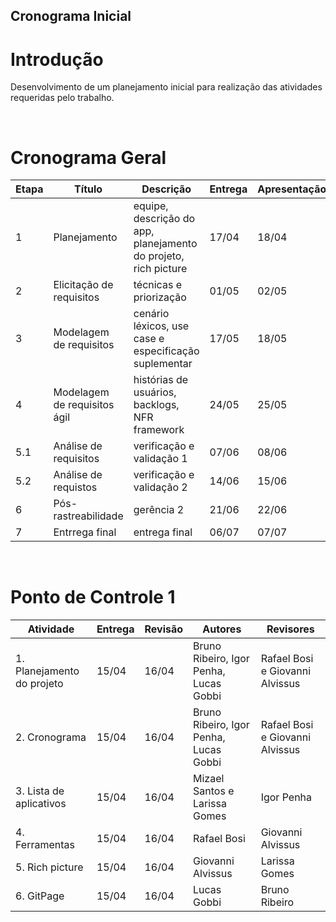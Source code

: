 ## Cronograma Inicial
# Introdução
Desenvolvimento de um planejamento inicial para realização das atividades requeridas pelo trabalho.

<br>

# Cronograma Geral
| Etapa | Título | Descrição | Entrega | Apresentação |
|-------|--------|-----------|---------|--------------|
|   1   | Planejamento | equipe, descrição do app, planejamento do projeto, rich picture | 17/04 | 18/04 |
|   2   | Elicitação de requisitos | técnicas e priorização | 01/05 | 02/05 |
|   3   | Modelagem de requisitos | cenário léxicos, use case e especificação suplementar | 17/05 | 18/05 |
|   4   | Modelagem de requisitos ágil | histórias de usuários, backlogs, NFR framework | 24/05 | 25/05 |
|   5.1 | Análise de requisitos | verificação e validação 1 | 07/06 | 08/06 |
|   5.2 | Análise de requistos  | verificação e validação 2 | 14/06 | 15/06 |
|   6   | Pós-rastreabilidade | gerência 2 | 21/06 | 22/06 |
|   7   | Entrrega final | entrega final | 06/07 | 07/07 |

<br>

# Ponto de Controle 1
| Atividade | Entrega | Revisão | Autores | Revisores |
|-----------|---------|---------|---------|-----------|
| 1. Planejamento do projeto | 15/04 | 16/04 | Bruno Ribeiro, Igor Penha, Lucas Gobbi | Rafael Bosi e Giovanni Alvissus |
| 2. Cronograma |  15/04 | 16/04 | Bruno Ribeiro, Igor Penha, Lucas Gobbi | Rafael Bosi e Giovanni Alvissus |
| 3. Lista de aplicativos | 15/04 | 16/04 | Mizael Santos e Larissa Gomes | Igor Penha |
| 4. Ferramentas | 15/04 | 16/04 | Rafael Bosi | Giovanni Alvissus |
| 5. Rich picture | 15/04 | 16/04 | Giovanni Alvissus | Larissa Gomes |
| 6. GitPage | 15/04 | 16/04 | Lucas Gobbi | Bruno Ribeiro |
